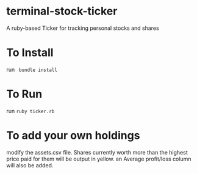 # terminal-stock-ticker
A ruby-based Ticker for tracking personal stocks and shares

# To Install

run ``` bundle install```

# To Run

run ```ruby ticker.rb```

# To add your own holdings

modify the assets.csv file. Shares currently worth more than the highest price paid for them will be output in yellow. an Average profit/loss column will also be added.
